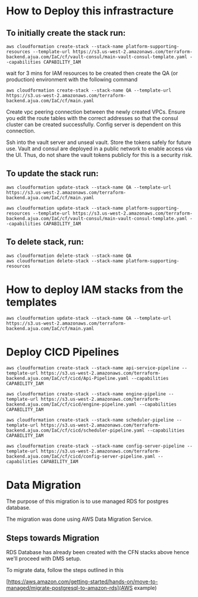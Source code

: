 # How to Deploy this infrastracture 
## To initially create the stack run: 

```
aws cloudformation create-stack --stack-name platform-supporting-resources --template-url https://s3.us-west-2.amazonaws.com/terraform-backend.ajua.com/IaC/cf/vault-consul/main-vault-consul-template.yaml --capabilities CAPABILITY_IAM
```
wait for 3 mins for IAM resources to be created then create the QA (or production) environment with the following command

```
aws cloudformation create-stack --stack-name QA --template-url https://s3.us-west-2.amazonaws.com/terraform-backend.ajua.com/IaC/cf/main.yaml 
```

Create vpc peering connection between the newly created VPCs. Ensure you edit the route tables with the correct addresses so that the consul cluster can be created successfully. Config server is dependent on this connection.

Ssh into the vault server and unseal vault. Store the tokens safely for future use. Vault and consul are deployed in a public network to enable access via the UI. Thus, do not share the vault tokens publicly for this is a security risk.

## To update the stack run:
```
aws cloudformation update-stack --stack-name QA --template-url https://s3.us-west-2.amazonaws.com/terraform-backend.ajua.com/IaC/cf/main.yaml
```
```
aws cloudformation update-stack --stack-name platform-supporting-resources --template-url https://s3.us-west-2.amazonaws.com/terraform-backend.ajua.com/IaC/cf/vault-consul/main-vault-consul-template.yaml --capabilities CAPABILITY_IAM
```

## To delete stack, run:

```
aws cloudformation delete-stack --stack-name QA
aws cloudformation delete-stack --stack-name platform-supporting-resources
```

# How to deploy IAM stacks from the templates
```
aws cloudformation update-stack --stack-name QA --template-url https://s3.us-west-2.amazonaws.com/terraform-backend.ajua.com/IaC/cf/main.yaml 
```

# Deploy CICD Pipelines
```
aws cloudformation create-stack --stack-name api-service-pipeline --template-url https://s3.us-west-2.amazonaws.com/terraform-backend.ajua.com/IaC/cf/cicd/Api-Pipeline.yaml --capabilities CAPABILITY_IAM
```
```
aws cloudformation create-stack --stack-name engine-pipeline --template-url https://s3.us-west-2.amazonaws.com/terraform-backend.ajua.com/IaC/cf/cicd/engine-pipeline.yaml --capabilities CAPABILITY_IAM
```

```
aws cloudformation create-stack --stack-name scheduler-pipeline --template-url https://s3.us-west-2.amazonaws.com/terraform-backend.ajua.com/IaC/cf/cicd/scheduler-pipeline.yaml --capabilities CAPABILITY_IAM
```

```
aws cloudformation create-stack --stack-name config-server-pipeline --template-url https://s3.us-west-2.amazonaws.com/terraform-backend.ajua.com/IaC/cf/cicd/config-server-pipeline.yaml --capabilities CAPABILITY_IAM
```

# Data Migration
The purpose of this migration is to use managed RDS for postgres database.

The migration was done using AWS Data Migration Service.

## Steps towards Migration 
RDS Database has already been created with the CFN stacks above hence we'll proceed with DMS setup.

To migrate data, follow the steps outlined in this 

[https://aws.amazon.com/getting-started/hands-on/move-to-managed/migrate-postgresql-to-amazon-rds](AWS example)

